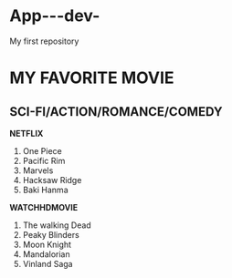 # App---dev-
My first repository 
# MY FAVORITE MOVIE
## SCI-FI/ACTION/ROMANCE/COMEDY

**NETFLIX**
1. One Piece
2. Pacific Rim
3. Marvels
4. Hacksaw Ridge
5. Baki Hanma

**WATCHHDMOVIE**
1. The walking Dead
2. Peaky Blinders
3. Moon Knight
4. Mandalorian
5. Vinland Saga
